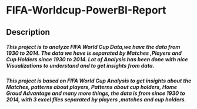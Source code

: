 # FIFA-Worldcup-PowerBI-Report

## Description

##### This project is to analyze FIFA World Cup Data,we have the data from 1930 to 2014. The data we have is separated by Matches ,Players and Cup Holders since 1930 to 2014. Lot of Analysis has been done with nice Visualizations to understand and to get insights from data.

##### This project is based on FIFA World Cup Analysis to get insights about the Matches, patterns about players, Patterns about cup holders, Home Groud Advantage and many more things, the data is from since 1930 to 2014, with 3 excel files separated by players ,matches and cup holders.


